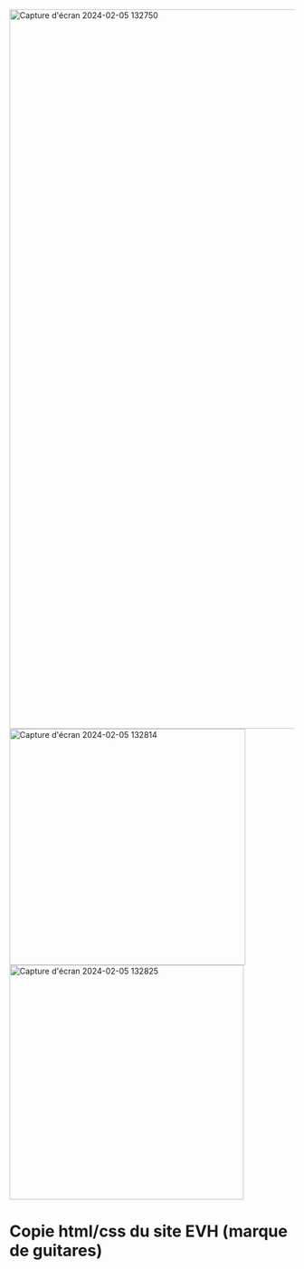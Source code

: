 <img width="1270" alt="Capture d'écran 2024-02-05 132750" src="https://github.com/NicolasM-83200/reproduction-site-evh/assets/130040163/4b8fe6b4-8e95-4c73-9a73-b4f1eec7f693">
<img width="417" alt="Capture d'écran 2024-02-05 132814" src="https://github.com/NicolasM-83200/reproduction-site-evh/assets/130040163/53e4aed8-4461-458c-9f55-ddfc3195fa16">
<img width="414" alt="Capture d'écran 2024-02-05 132825" src="https://github.com/NicolasM-83200/reproduction-site-evh/assets/130040163/3e42de62-981f-454b-8acc-150df21929f7">

# Copie html/css du site EVH (marque de guitares)
